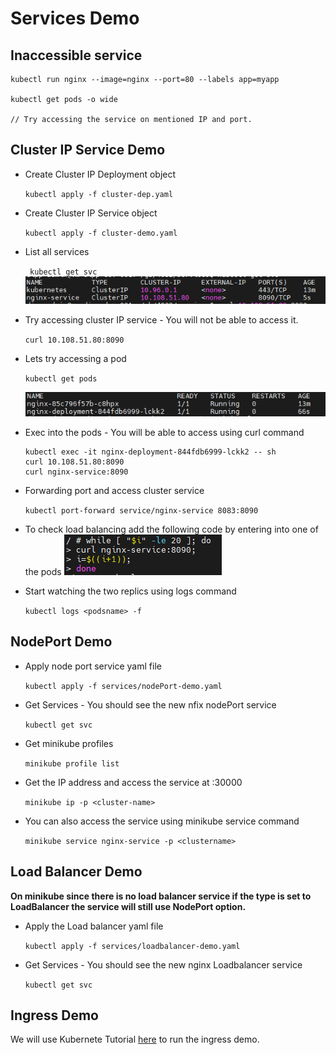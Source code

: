 # Services Demo 

## Inaccessible service 

```
kubectl run nginx --image=nginx --port=80 --labels app=myapp

kubectl get pods -o wide 

// Try accessing the service on mentioned IP and port. 

```

## Cluster IP Service Demo

- Create Cluster IP Deployment object

    `kubectl apply -f cluster-dep.yaml`

- Create Cluster IP Service object

    `kubectl apply -f cluster-demo.yaml`

- List all services

    ` kubectl get svc`
    ![Service list](image.png)

- Try accessing cluster IP service - You will not be able to access it.

    `curl 10.108.51.80:8090`

- Lets try accessing a pod

    `kubectl get pods`

    ![Listing Pods](image-1.png)

- Exec into the pods - You will be able to access using curl command

    ```
    kubectl exec -it nginx-deployment-844fdb6999-lckk2 -- sh
    curl 10.108.51.80:8090
    curl nginx-service:8090
    ```

- Forwarding port and access cluster service

    `kubectl port-forward service/nginx-service 8083:8090`
    
- To check load balancing add the following code by entering into one of the pods
    ![load generator](image-2.png)

- Start watching the two replics using logs command

    `kubectl logs <podsname> -f`



## NodePort Demo

- Apply node port service yaml file 

    `kubectl apply -f services/nodePort-demo.yaml`

- Get Services - You should see the new nfix nodePort service

    `kubectl get svc`

- Get minikube profiles 

    `minikube profile list`

- Get the IP address and access the service at <ip>:30000

    `minikube ip -p <cluster-name>`

- You can also access the service using minikube service command

    `minikube service nginx-service -p <clustername>`

## Load Balancer Demo

**On minikube since there is no load balancer service if the type is set to LoadBalancer the service will still use NodePort option.** 

- Apply the Load balancer yaml file 

    `kubectl apply -f services/loadbalancer-demo.yaml`

- Get Services - You should see the new nginx Loadbalancer service

    `kubectl get svc`

## Ingress Demo

We will use Kubernete Tutorial [here](https://kubernetes.io/docs/tasks/access-application-cluster/ingress-minikube/) to run the ingress demo. 